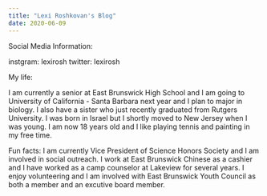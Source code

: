 ```yaml
---
title: "Lexi Roshkovan's Blog"
date: 2020-06-09
---
```

Social Media Information:

instgram: lexirosh
twitter: lexirosh

My life:

I am currently a senior at East Brunswick High School and I am going to University of California - Santa Barbara next year
and I plan to major in biology. I also have a sister who just recently graduated from Rutgers University. I was born in 
Israel but I shortly moved to New Jersey when I was young. I am now 18 years old and I like playing tennis and painting
in my free time.

Fun facts:
I am currently Vice President of Science Honors Society and I am involved in social outreach.
I work at East Brunswick Chinese as a cashier and I have worked as a camp counselor at Lakeview for several years.
I enjoy volunteering and I am involved with East Brunswick Youth Council as both a member and an excutive board member.

